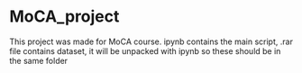# MoCA_project
This project was made for MoCA course.
ipynb contains the main script, .rar file contains dataset, 
it will be unpacked with ipynb so these should be in the same folder
